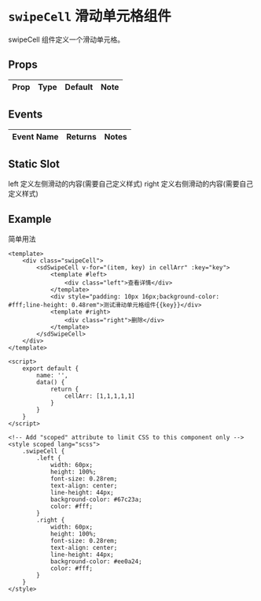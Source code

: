 # `swipeCell` 滑动单元格组件
swipeCell 组件定义一个滑动单元格。

## Props
| Prop | Type | Default | Note |
|---|---|---|---|

## Events
| Event Name | Returns | Notes |
|---|---|---|

<!--
## Methods
None.

## Static Props
None.

## Static Methods
None.
-->

## Static Slot
left 定义左侧滑动的内容(需要自己定义样式)
right 定义右侧滑动的内容(需要自己定义样式)

## Example
简单用法
```
<template>
    <div class="swipeCell">
        <sdSwipeCell v-for="(item, key) in cellArr" :key="key">
            <template #left>
                <div class="left">查看详情</div>
            </template>
            <div style="padding: 10px 16px;background-color: #fff;line-height: 0.48rem">测试滑动单元格组件{{key}}</div>
            <template #right>
                <div class="right">删除</div>
            </template>
        </sdSwipeCell>
    </div>
</template>

<script>
    export default {
        name: '',
        data() {
            return {
                cellArr: [1,1,1,1,1]
            }
        }
    }
</script>

<!-- Add "scoped" attribute to limit CSS to this component only -->
<style scoped lang="scss">
    .swipeCell {
        .left {
            width: 60px;
            height: 100%;
            font-size: 0.28rem;
            text-align: center;
            line-height: 44px;
            background-color: #67c23a;
            color: #fff;
        }
        .right {
            width: 60px;
            height: 100%;
            font-size: 0.28rem;
            text-align: center;
            line-height: 44px;
            background-color: #ee0a24;
            color: #fff;
        }
    }
</style>

```
